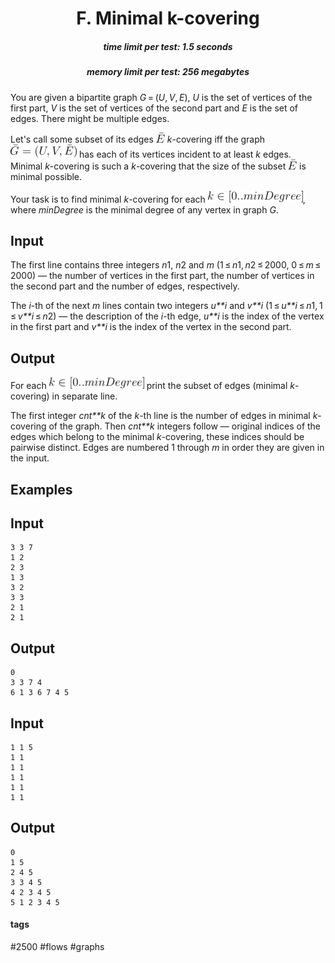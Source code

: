 <h1 style='text-align: center;'> F. Minimal k-covering</h1>

<h5 style='text-align: center;'>time limit per test: 1.5 seconds</h5>
<h5 style='text-align: center;'>memory limit per test: 256 megabytes</h5>

You are given a bipartite graph *G* = (*U*, *V*, *E*), *U* is the set of vertices of the first part, *V* is the set of vertices of the second part and *E* is the set of edges. There might be multiple edges.

Let's call some subset of its edges ![](images/e6fd4de7a5e51fb9e41d0da53a126fb1fa5b5816.png) *k*-covering iff the graph ![](images/3d5f96647be417c8f189d1da2f2152840412ac15.png) has each of its vertices incident to at least *k* edges. Minimal *k*-covering is such a *k*-covering that the size of the subset ![](images/e6fd4de7a5e51fb9e41d0da53a126fb1fa5b5816.png) is minimal possible.

Your task is to find minimal *k*-covering for each ![](images/36b710172cf0e7b4b9dc703e0dd4b4834e24f054.png), where *minDegree* is the minimal degree of any vertex in graph *G*.

## Input

The first line contains three integers *n*1, *n*2 and *m* (1 ≤ *n*1, *n*2 ≤ 2000, 0 ≤ *m* ≤ 2000) — the number of vertices in the first part, the number of vertices in the second part and the number of edges, respectively.

The *i*-th of the next *m* lines contain two integers *u**i* and *v**i* (1 ≤ *u**i* ≤ *n*1, 1 ≤ *v**i* ≤ *n*2) — the description of the *i*-th edge, *u**i* is the index of the vertex in the first part and *v**i* is the index of the vertex in the second part.

## Output

For each ![](images/36b710172cf0e7b4b9dc703e0dd4b4834e24f054.png) print the subset of edges (minimal *k*-covering) in separate line.

The first integer *cnt**k* of the *k*-th line is the number of edges in minimal *k*-covering of the graph. Then *cnt**k* integers follow — original indices of the edges which belong to the minimal *k*-covering, these indices should be pairwise distinct. Edges are numbered 1 through *m* in order they are given in the input.

## Examples

## Input


```
3 3 7  
1 2  
2 3  
1 3  
3 2  
3 3  
2 1  
2 1  

```
## Output


```
0   
3 3 7 4   
6 1 3 6 7 4 5   

```
## Input


```
1 1 5  
1 1  
1 1  
1 1  
1 1  
1 1  

```
## Output


```
0   
1 5   
2 4 5   
3 3 4 5   
4 2 3 4 5   
5 1 2 3 4 5   

```


#### tags 

#2500 #flows #graphs 